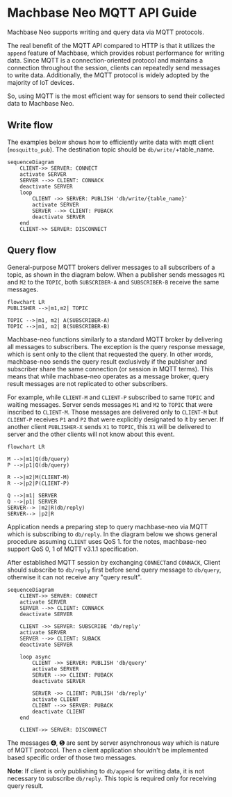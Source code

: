 # Machbase Neo MQTT API Guide

Machbase Neo supports writing and query data via MQTT protocols. 

The real benefit of the MQTT API compared to HTTP is that it utilizes the `append` feature of Machbase, which provides robust performance for writing data. Since MQTT is a connection-oriented protocol and maintains a connection throughout the session, clients can repeatedly send messages to write data. Additionally, the MQTT protocol is widely adopted by the majority of IoT devices.

So, using MQTT is the most efficient way for sensors to send their collected data to Machbase Neo.

## Write flow

The examples below shows how to efficiently write data with mqtt client (`mosquitto_pub`).
The destination topic should be `db/write/`+table_name.

```mermaid
sequenceDiagram
    CLIENT->> SERVER: CONNECT
    activate SERVER
    SERVER -->> CLIENT: CONNACK
    deactivate SERVER
    loop
        CLIENT ->> SERVER: PUBLISH 'db/write/{table_name}'
        activate SERVER
        SERVER -->> CLIENT: PUBACK
        deactivate SERVER
    end
    CLIENT->> SERVER: DISCONNECT
```

## Query flow

General-purpose MQTT brokers deliver messages to all subscribers of a topic, as shown in the diagram below. When a publisher sends messages `M1` and `M2` to the `TOPIC`, both `SUBSCRIBER-A` and `SUBSCRIBER-B` receive the same messages.

```mermaid
flowchart LR
PUBLISHER -->|m1,m2| TOPIC

TOPIC -->|m1, m2| A(SUBSCRIBER-A)
TOPIC -->|m1, m2| B(SUBSCRIBER-B)
```
Machbase-neo functions similarly to a standard MQTT broker by delivering all messages to subscribers. The exception is the query response message, which is sent only to the client that requested the query. In other words, machbase-neo sends the query result exclusively if the publisher and subscriber share the same connection (or session in MQTT terms). This means that while machbase-neo operates as a message broker, query result messages are not replicated to other subscribers.

For example, while `CLIENT-M` and `CLIENT-P` subscribed to same `TOPIC` and waiting messages.
Server sends messages `M1` and `M2` to `TOPIC` that were inscribed to `CLIENT-M`.
Those messages are delivered only to `CLIENT-M` but `CLIENT-P` receives `P1` and `P2` that were explicitly designated to it by server. If another client `PUBLISHER-X` sends `X1` to `TOPIC`, this `X1` will be delivered to server and the other clients will not know about this event.

```mermaid
flowchart LR

M -->|m1|Q(db/query)
P -->|p1|Q(db/query)

R -->|m2|M(CLIENT-M)
R -->|p2|P(CLIENT-P)

Q -->|m1| SERVER
Q -->|p1| SERVER
SERVER--> |m2|R(db/reply)
SERVER--> |p2|R
```

Application needs a preparing step to query machbase-neo via MQTT which is subscribing to `db/reply`.
In the diagram below we shows general procedure assuming `CLIENT` uses QoS 1.
for the notes, machbase-neo support QoS 0, 1 of MQTT v3.1.1 specification.

After established MQTT session by exchanging `CONNECT`and `CONNACK`, Client should subscribe to `db/reply` first before send query message to `db/query`, otherwise it can not receive any "query result".

```mermaid
sequenceDiagram
    CLIENT->> SERVER: CONNECT
    activate SERVER
    SERVER -->> CLIENT: CONNACK
    deactivate SERVER

    CLIENT ->> SERVER: SUBSCRIBE 'db/reply'
    activate SERVER
    SERVER -->> CLIENT: SUBACK
    deactivate SERVER

    loop async
        CLIENT ->> SERVER: PUBLISH 'db/query'
        activate SERVER
        SERVER -->> CLIENT: PUBACK
        deactivate SERVER

        SERVER ->> CLIENT: PUBLISH 'db/reply'
        activate CLIENT
        CLIENT -->> SERVER: PUBACK
        deactivate CLIENT
    end

    CLIENT->> SERVER: DISCONNECT
```

The messages ➍, ➎ are sent by server asynchronous way which is nature of MQTT protocol. Then a client application shouldn't be implemented based specific order of those two messages.

**Note**: If client is only publishing to `db/append` for writing data, it is not necessary to subscribe `db/reply`. This topic is required only for receiving query result.
